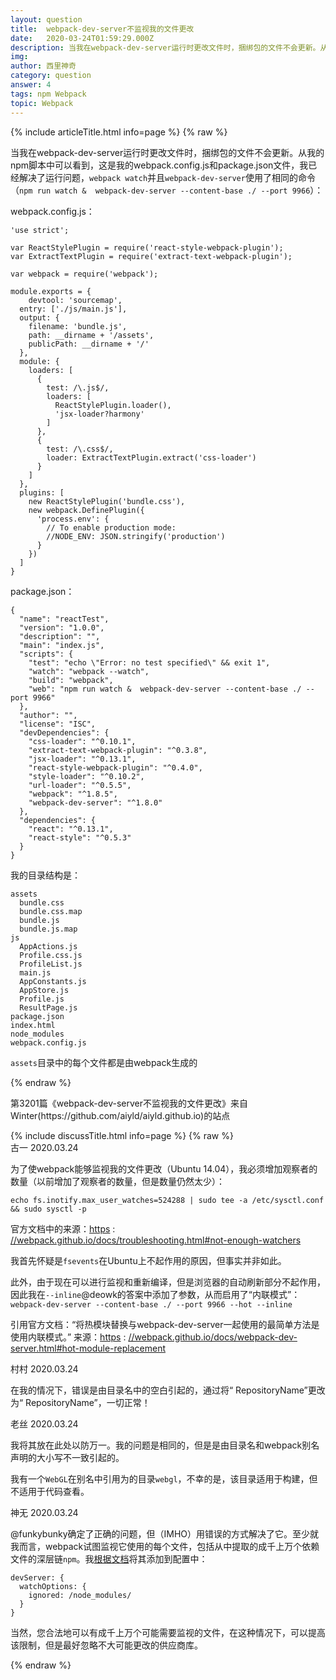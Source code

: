 ```yaml
---
layout: question
title:  webpack-dev-server不监视我的文件更改
date:   2020-03-24T01:59:29.000Z
description: 当我在webpack-dev-server运行时更改文件时，捆绑包的文件不会更新。从我的npm脚本中可以看到，这是我的webpack.config.js和...
img: 
author: 西里神奇
category: question
answer: 4
tags: npm Webpack
topic: Webpack
---
```

<div class="article-root">
  <div class="article">
    {% include articleTitle.html info=page %}
    {% raw %}
    <div class="article-content"><p><font style="vertical-align: inherit;"><font style="vertical-align: inherit;">当我在webpack-dev-server运行时更改文件时，捆绑包的文件不会更新。</font><font style="vertical-align: inherit;">从我的npm脚本中可以看到，这是我的webpack.config.js和package.json文件，我已经解决了运行问题，</font></font><code>webpack watch</code><font style="vertical-align: inherit;"><font style="vertical-align: inherit;">并且</font></font><code>webpack-dev-server</code><font style="vertical-align: inherit;"><font style="vertical-align: inherit;">使用了相同的命令（</font></font><code>npm run watch &amp;  webpack-dev-server --content-base ./ --port 9966</code><font style="vertical-align: inherit;"><font style="vertical-align: inherit;">）：</font></font></p>

<p><font style="vertical-align: inherit;"><font style="vertical-align: inherit;">webpack.config.js：</font></font></p>

<pre><code>'use strict';<font></font>
<font></font>
var ReactStylePlugin = require('react-style-webpack-plugin');<font></font>
var ExtractTextPlugin = require('extract-text-webpack-plugin');<font></font>
<font></font>
var webpack = require('webpack');<font></font>
<font></font>
module.exports = {<font></font>
    devtool: 'sourcemap',<font></font>
  entry: ['./js/main.js'],<font></font>
  output: {<font></font>
    filename: 'bundle.js',<font></font>
    path: __dirname + '/assets',<font></font>
    publicPath: __dirname + '/'<font></font>
  },<font></font>
  module: {<font></font>
    loaders: [<font></font>
      {<font></font>
        test: /\.js$/,<font></font>
        loaders: [<font></font>
          ReactStylePlugin.loader(),<font></font>
          'jsx-loader?harmony'<font></font>
        ]<font></font>
      },<font></font>
      {<font></font>
        test: /\.css$/,<font></font>
        loader: ExtractTextPlugin.extract('css-loader')<font></font>
      }<font></font>
    ]<font></font>
  },<font></font>
  plugins: [<font></font>
    new ReactStylePlugin('bundle.css'),<font></font>
    new webpack.DefinePlugin({<font></font>
      'process.env': {<font></font>
        // To enable production mode:<font></font>
        //NODE_ENV: JSON.stringify('production')<font></font>
      }<font></font>
    })<font></font>
  ]<font></font>
}<font></font>
</code></pre>

<p><font style="vertical-align: inherit;"><font style="vertical-align: inherit;">package.json：</font></font></p>

<pre><code>{<font></font>
  "name": "reactTest",<font></font>
  "version": "1.0.0",<font></font>
  "description": "",<font></font>
  "main": "index.js",<font></font>
  "scripts": {<font></font>
    "test": "echo \"Error: no test specified\" &amp;&amp; exit 1",<font></font>
    "watch": "webpack --watch",<font></font>
    "build": "webpack",<font></font>
    "web": "npm run watch &amp;  webpack-dev-server --content-base ./ --port 9966"<font></font>
  },<font></font>
  "author": "",<font></font>
  "license": "ISC",<font></font>
  "devDependencies": {<font></font>
    "css-loader": "^0.10.1",<font></font>
    "extract-text-webpack-plugin": "^0.3.8",<font></font>
    "jsx-loader": "^0.13.1",<font></font>
    "react-style-webpack-plugin": "^0.4.0",<font></font>
    "style-loader": "^0.10.2",<font></font>
    "url-loader": "^0.5.5",<font></font>
    "webpack": "^1.8.5",<font></font>
    "webpack-dev-server": "^1.8.0"<font></font>
  },<font></font>
  "dependencies": {<font></font>
    "react": "^0.13.1",<font></font>
    "react-style": "^0.5.3"<font></font>
  }<font></font>
}<font></font>
</code></pre>

<p><font style="vertical-align: inherit;"><font style="vertical-align: inherit;">我的目录结构是：</font></font></p>

<pre><code>assets  <font></font>
  bundle.css<font></font>
  bundle.css.map    <font></font>
  bundle.js <font></font>
  bundle.js.map <font></font>
js<font></font>
  AppActions.js<font></font>
  Profile.css.js<font></font>
  ProfileList.js<font></font>
  main.js<font></font>
  AppConstants.js<font></font>
  AppStore.js       <font></font>
  Profile.js<font></font>
  ResultPage.js     <font></font>
package.json<font></font>
index.html<font></font>
node_modules<font></font>
webpack.config.js<font></font>
</code></pre>

<p><font style="vertical-align: inherit;"></font><code>assets</code><font style="vertical-align: inherit;"><font style="vertical-align: inherit;">目录中的</font><font style="vertical-align: inherit;">每个文件</font><font style="vertical-align: inherit;">都是由webpack生成的</font></font></p></div>
    {% endraw %}
  </div>
  <p class="winter_mark">第3201篇《webpack-dev-server不监视我的文件更改》来自Winter(https://github.com/aiyld/aiyld.github.io)的站点</p>
  <div class="discuss-wrapper">
    {% include discussTitle.html info=page %}
    {% raw %}
    <div class="discuss-item">
        <div class="discuss-parent">
          <div class="discuss-meta">
            <span class="discuss-user">古一</span>
            <span class="discuss-time">2020.03.24</span>
          </div>
          <div class="discuss-comment"><p><font style="vertical-align: inherit;"><font style="vertical-align: inherit;">为了使webpack能够监视我的文件更改（Ubuntu 14.04），我必须增加观察者的数量（以前增加了观察者的数量，但是数量仍然太少）：</font></font></p>

<p><code>echo fs.inotify.max_user_watches=524288 | sudo tee -a /etc/sysctl.conf &amp;&amp; sudo sysctl -p</code></p>

<p><font style="vertical-align: inherit;"><font style="vertical-align: inherit;">官方文档中的来源：</font><a href="https://webpack.github.io/docs/troubleshooting.html#not-enough-watchers" rel="noreferrer"><font style="vertical-align: inherit;">https</font></a><font style="vertical-align: inherit;"> : </font></font><a href="https://webpack.github.io/docs/troubleshooting.html#not-enough-watchers" rel="noreferrer"><font style="vertical-align: inherit;"><font style="vertical-align: inherit;">//webpack.github.io/docs/troubleshooting.html#not-enough-watchers</font></font></a></p>

<p><font style="vertical-align: inherit;"><font style="vertical-align: inherit;">我首先怀疑是</font></font><code>fsevents</code><font style="vertical-align: inherit;"><font style="vertical-align: inherit;">在Ubuntu上不起作用</font><font style="vertical-align: inherit;">的原因</font><font style="vertical-align: inherit;">，但事实并非如此。</font></font></p>

<p><font style="vertical-align: inherit;"><font style="vertical-align: inherit;">此外，由于现在可以进行监视和重新编译，但是浏览器的自动刷新部分不起作用，因此我在</font></font><code>--inline</code><font style="vertical-align: inherit;"><font style="vertical-align: inherit;">@deowk的答案中</font><font style="vertical-align: inherit;">添加了</font><font style="vertical-align: inherit;">参数，从而启用了“内联模式”：
</font></font><code>webpack-dev-server --content-base ./ --port 9966 --hot --inline</code></p>

<p><font style="vertical-align: inherit;"><font style="vertical-align: inherit;">引用官方文档：“将热模块替换与webpack-dev-server一起使用的最简单方法是使用内联模式。” </font><font style="vertical-align: inherit;">来源：</font><a href="https://webpack.github.io/docs/webpack-dev-server.html#hot-module-replacement" rel="noreferrer"><font style="vertical-align: inherit;">https</font></a><font style="vertical-align: inherit;"> : </font></font><a href="https://webpack.github.io/docs/webpack-dev-server.html#hot-module-replacement" rel="noreferrer"><font style="vertical-align: inherit;"><font style="vertical-align: inherit;">//webpack.github.io/docs/webpack-dev-server.html#hot-module-replacement</font></font></a></p></div>
        </div></div><div class="discuss-item">
        <div class="discuss-parent">
          <div class="discuss-meta">
            <span class="discuss-user">村村</span>
            <span class="discuss-time">2020.03.24</span>
          </div>
          <div class="discuss-comment"><p><font style="vertical-align: inherit;"><font style="vertical-align: inherit;">在我的情况下，错误是由目录名中的空白引起的，通过将“ RepositoryName”更改为“ RepositoryName”，一切正常！</font></font></p></div>
        </div></div><div class="discuss-item">
        <div class="discuss-parent">
          <div class="discuss-meta">
            <span class="discuss-user">老丝</span>
            <span class="discuss-time">2020.03.24</span>
          </div>
          <div class="discuss-comment"><p><font style="vertical-align: inherit;"><font style="vertical-align: inherit;">我将其放在此处以防万一。</font><font style="vertical-align: inherit;">我的问题是相同的，但是是由目录名和webpack别名声明的大小写不一致引起的。</font></font></p>

<p><font style="vertical-align: inherit;"><font style="vertical-align: inherit;">我有一个</font></font><code>WebGL</code><font style="vertical-align: inherit;"><font style="vertical-align: inherit;">在别名中引用</font><font style="vertical-align: inherit;">为的</font><font style="vertical-align: inherit;">目录</font></font><code>webgl</code><font style="vertical-align: inherit;"><font style="vertical-align: inherit;">，不幸的</font><font style="vertical-align: inherit;">是</font><font style="vertical-align: inherit;">，</font><font style="vertical-align: inherit;">该</font><font style="vertical-align: inherit;">目录</font><font style="vertical-align: inherit;">适用于构建，但不适用于代码查看。</font></font></p></div>
        </div></div><div class="discuss-item">
        <div class="discuss-parent">
          <div class="discuss-meta">
            <span class="discuss-user">神无</span>
            <span class="discuss-time">2020.03.24</span>
          </div>
          <div class="discuss-comment"><p><font style="vertical-align: inherit;"><font style="vertical-align: inherit;">@funkybunky确定了正确的问题，但（IMHO）用错误的方式解决了它。</font><font style="vertical-align: inherit;">至少就我而言，webpack试图监视它使用的每个文件，包括从中提取的成千上万个依赖文件的深层链</font></font><code>npm</code><font style="vertical-align: inherit;"><font style="vertical-align: inherit;">。</font><font style="vertical-align: inherit;">我</font></font><a href="https://webpack.js.org/configuration/watch/#watchoptions" rel="noreferrer"><font style="vertical-align: inherit;"><font style="vertical-align: inherit;">根据文档</font></font></a><font style="vertical-align: inherit;"><font style="vertical-align: inherit;">将其添加到配置中</font><font style="vertical-align: inherit;">：</font></font></p>

<pre><code>devServer: {<font></font>
  watchOptions: {<font></font>
    ignored: /node_modules/<font></font>
  }<font></font>
}<font></font>
</code></pre>

<p><font style="vertical-align: inherit;"><font style="vertical-align: inherit;">当然，您合法地可以有成千上万个可能需要监视的文件，在这种情况下，可以提高该限制，但是最好忽略不大可能更改的供应商库。</font></font></p></div>
        </div></div>
    {% endraw %}
  </div>
<div>
